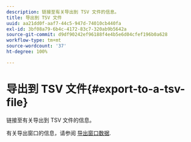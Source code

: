```yaml
---
description: 链接至有关导出到 TSV 文件的信息。
title: 导出到 TSV 文件
uuid: aa21dd0f-aaf7-44c5-947d-74010cb440fa
exl-id: 3bf08a79-6b4c-4172-83c7-320ab9b5642a
source-git-commit: d9df90242ef96188f4e4b5e6d04cfef196b0a628
workflow-type: tm+mt
source-wordcount: '37'
ht-degree: 100%

---
```


# 导出到 TSV 文件{#export-to-a-tsv-file}

链接至有关导出到 TSV 文件的信息。

有关导出窗口的信息，请参阅 [导出窗口数据](../../../../home/c-get-started/c-wk-win-wksp/c-exp-win-data.md#concept-8df61d64ed434cc5a499023c44197349).
